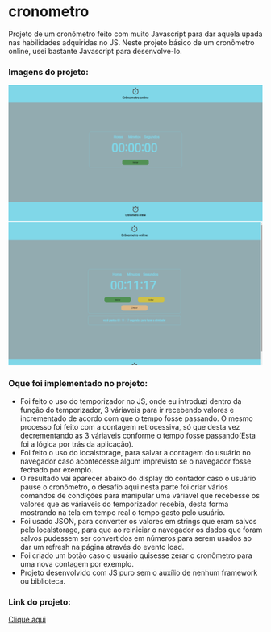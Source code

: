# cronometro
Projeto de um cronômetro feito com muito Javascript para dar aquela upada nas habilidades adquiridas no JS.
Neste projeto básico de um cronômetro online, usei bastante Javascript para desenvolve-lo.
<h3>Imagens do projeto:</h3>
<img src="https://github.com/sian19/Cronometro/blob/master/images/Img-Projeto.png">
<img src="https://github.com/sian19/Cronometro/blob/master/images/Img-Projeto2.png">
<h3>Oque foi implementado no projeto:</h3>
<ul>
  <li>Foi feito o uso do temporizador no JS, onde eu introduzi dentro da função do temporizador, 3 váriaveis para ir recebendo valores e incrementado de acordo com que o tempo fosse passando. O mesmo processo foi feito com a contagem retrocessiva, só que desta vez decrementando as 3 váriaveis conforme o tempo fosse passando(Esta foi a lógica por trás da aplicação).</li>
  <li>Foi feito o uso do localstorage, para salvar a contagem do usuário no navegador caso acontecesse algum imprevisto se o navegador fosse fechado por exemplo.</li>
  <li>O resultado vai aparecer abaixo do display do contador caso o usuário pause o cronômetro, o desafio aqui nesta parte foi criar vários comandos de condições para manipular uma váriavel que recebesse os valores que as váriaveis do temporizador recebia, desta forma mostrando na tela em tempo real o tempo gasto pelo usuário.</li>
  <li>Foi usado JSON, para converter os valores em strings que eram salvos pelo localstorage, para que ao reiniciar o navegador os dados que foram salvos pudessem ser convertidos em números para serem usados ao dar um refresh na página através do evento load.</li>
  <li>Foi criado um botão caso o usuário quisesse zerar o cronômetro para uma nova contagem por exemplo.</li>
  <li>Projeto desenvolvido com JS puro sem o auxílio de nenhum framework ou biblioteca.</li>
</ul>

<h3>Link do projeto:</h3>
<a href="">Clique aqui</a>
